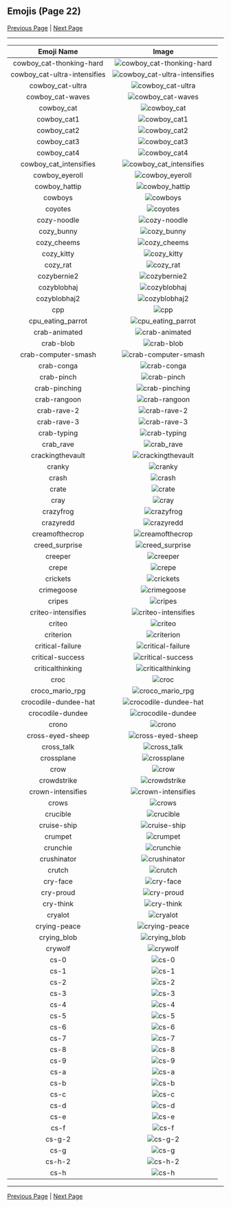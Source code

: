 
## Emojis (Page 22)

[Previous Page](/docs/hc/page-c-0021.md)
  | [Next Page](/docs/hc/page-c-0023.md)

<hr />

|Emoji Name|Image|
| :-: | :-: |
|cowboy_cat-thonking-hard| ![cowboy_cat-thonking-hard](/emojis/hc/cowboy_cat-thonking-hard.png)|
|cowboy_cat-ultra-intensifies| ![cowboy_cat-ultra-intensifies](/emojis/hc/cowboy_cat-ultra-intensifies.gif)|
|cowboy_cat-ultra| ![cowboy_cat-ultra](/emojis/hc/cowboy_cat-ultra.png)|
|cowboy_cat-waves| ![cowboy_cat-waves](/emojis/hc/cowboy_cat-waves.gif)|
|cowboy_cat| ![cowboy_cat](/emojis/hc/cowboy_cat.png)|
|cowboy_cat1| ![cowboy_cat1](/emojis/hc/cowboy_cat1.png)|
|cowboy_cat2| ![cowboy_cat2](/emojis/hc/cowboy_cat2.png)|
|cowboy_cat3| ![cowboy_cat3](/emojis/hc/cowboy_cat3.png)|
|cowboy_cat4| ![cowboy_cat4](/emojis/hc/cowboy_cat4.png)|
|cowboy_cat_intensifies| ![cowboy_cat_intensifies](/emojis/hc/cowboy_cat_intensifies.gif)|
|cowboy_eyeroll| ![cowboy_eyeroll](/emojis/hc/cowboy_eyeroll.png)|
|cowboy_hattip| ![cowboy_hattip](/emojis/hc/cowboy_hattip.gif)|
|cowboys| ![cowboys](/emojis/hc/cowboys.png)|
|coyotes| ![coyotes](/emojis/hc/coyotes.png)|
|cozy-noodle| ![cozy-noodle](/emojis/hc/cozy-noodle.png)|
|cozy_bunny| ![cozy_bunny](/emojis/hc/cozy_bunny.png)|
|cozy_cheems| ![cozy_cheems](/emojis/hc/cozy_cheems.png)|
|cozy_kitty| ![cozy_kitty](/emojis/hc/cozy_kitty.png)|
|cozy_rat| ![cozy_rat](/emojis/hc/cozy_rat.png)|
|cozybernie2| ![cozybernie2](/emojis/hc/cozybernie2.png)|
|cozyblobhaj| ![cozyblobhaj](/emojis/hc/cozyblobhaj.png)|
|cozyblobhaj2| ![cozyblobhaj2](/emojis/hc/cozyblobhaj2.png)|
|cpp| ![cpp](/emojis/hc/cpp.png)|
|cpu_eating_parrot| ![cpu_eating_parrot](/emojis/hc/cpu_eating_parrot.jpg)|
|crab-animated| ![crab-animated](/emojis/hc/crab-animated.gif)|
|crab-blob| ![crab-blob](/emojis/hc/crab-blob.gif)|
|crab-computer-smash| ![crab-computer-smash](/emojis/hc/crab-computer-smash.gif)|
|crab-conga| ![crab-conga](/emojis/hc/crab-conga.gif)|
|crab-pinch| ![crab-pinch](/emojis/hc/crab-pinch.gif)|
|crab-pinching| ![crab-pinching](/emojis/hc/crab-pinching.gif)|
|crab-rangoon| ![crab-rangoon](/emojis/hc/crab-rangoon.png)|
|crab-rave-2| ![crab-rave-2](/emojis/hc/crab-rave-2.gif)|
|crab-rave-3| ![crab-rave-3](/emojis/hc/crab-rave-3.gif)|
|crab-typing| ![crab-typing](/emojis/hc/crab-typing.gif)|
|crab_rave| ![crab_rave](/emojis/hc/crab_rave.gif)|
|crackingthevault| ![crackingthevault](/emojis/hc/crackingthevault.jpg)|
|cranky| ![cranky](/emojis/hc/cranky.jpg)|
|crash| ![crash](/emojis/hc/crash.png)|
|crate| ![crate](/emojis/hc/crate.jpg)|
|cray| ![cray](/emojis/hc/cray.png)|
|crazyfrog| ![crazyfrog](/emojis/hc/crazyfrog.gif)|
|crazyredd| ![crazyredd](/emojis/hc/crazyredd.png)|
|creamofthecrop| ![creamofthecrop](/emojis/hc/creamofthecrop.png)|
|creed_surprise| ![creed_surprise](/emojis/hc/creed_surprise.jpg)|
|creeper| ![creeper](/emojis/hc/creeper.jpg)|
|crepe| ![crepe](/emojis/hc/crepe.png)|
|crickets| ![crickets](/emojis/hc/crickets.jpg)|
|crimegoose| ![crimegoose](/emojis/hc/crimegoose.png)|
|cripes| ![cripes](/emojis/hc/cripes.gif)|
|criteo-intensifies| ![criteo-intensifies](/emojis/hc/criteo-intensifies.gif)|
|criteo| ![criteo](/emojis/hc/criteo.png)|
|criterion| ![criterion](/emojis/hc/criterion.png)|
|critical-failure| ![critical-failure](/emojis/hc/critical-failure.png)|
|critical-success| ![critical-success](/emojis/hc/critical-success.png)|
|criticalthinking| ![criticalthinking](/emojis/hc/criticalthinking.jpg)|
|croc| ![croc](/emojis/hc/croc.jpg)|
|croco_mario_rpg| ![croco_mario_rpg](/emojis/hc/croco_mario_rpg.png)|
|crocodile-dundee-hat| ![crocodile-dundee-hat](/emojis/hc/crocodile-dundee-hat.png)|
|crocodile-dundee| ![crocodile-dundee](/emojis/hc/crocodile-dundee.png)|
|crono| ![crono](/emojis/hc/crono.gif)|
|cross-eyed-sheep| ![cross-eyed-sheep](/emojis/hc/cross-eyed-sheep.png)|
|cross_talk| ![cross_talk](/emojis/hc/cross_talk.png)|
|crossplane| ![crossplane](/emojis/hc/crossplane.png)|
|crow| ![crow](/emojis/hc/crow.png)|
|crowdstrike| ![crowdstrike](/emojis/hc/crowdstrike.png)|
|crown-intensifies| ![crown-intensifies](/emojis/hc/crown-intensifies.gif)|
|crows| ![crows](/emojis/hc/crows.png)|
|crucible| ![crucible](/emojis/hc/crucible.png)|
|cruise-ship| ![cruise-ship](/emojis/hc/cruise-ship.gif)|
|crumpet| ![crumpet](/emojis/hc/crumpet.png)|
|crunchie| ![crunchie](/emojis/hc/crunchie.png)|
|crushinator| ![crushinator](/emojis/hc/crushinator.png)|
|crutch| ![crutch](/emojis/hc/crutch.png)|
|cry-face| ![cry-face](/emojis/hc/cry-face.gif)|
|cry-proud| ![cry-proud](/emojis/hc/cry-proud.png)|
|cry-think| ![cry-think](/emojis/hc/cry-think.png)|
|cryalot| ![cryalot](/emojis/hc/cryalot.png)|
|crying-peace| ![crying-peace](/emojis/hc/crying-peace.png)|
|crying_blob| ![crying_blob](/emojis/hc/crying_blob.png)|
|crywolf| ![crywolf](/emojis/hc/crywolf.png)|
|cs-0| ![cs-0](/emojis/hc/cs-0.png)|
|cs-1| ![cs-1](/emojis/hc/cs-1.png)|
|cs-2| ![cs-2](/emojis/hc/cs-2.png)|
|cs-3| ![cs-3](/emojis/hc/cs-3.png)|
|cs-4| ![cs-4](/emojis/hc/cs-4.png)|
|cs-5| ![cs-5](/emojis/hc/cs-5.png)|
|cs-6| ![cs-6](/emojis/hc/cs-6.png)|
|cs-7| ![cs-7](/emojis/hc/cs-7.png)|
|cs-8| ![cs-8](/emojis/hc/cs-8.png)|
|cs-9| ![cs-9](/emojis/hc/cs-9.png)|
|cs-a| ![cs-a](/emojis/hc/cs-a.png)|
|cs-b| ![cs-b](/emojis/hc/cs-b.png)|
|cs-c| ![cs-c](/emojis/hc/cs-c.png)|
|cs-d| ![cs-d](/emojis/hc/cs-d.png)|
|cs-e| ![cs-e](/emojis/hc/cs-e.png)|
|cs-f| ![cs-f](/emojis/hc/cs-f.png)|
|cs-g-2| ![cs-g-2](/emojis/hc/cs-g-2.png)|
|cs-g| ![cs-g](/emojis/hc/cs-g.png)|
|cs-h-2| ![cs-h-2](/emojis/hc/cs-h-2.png)|
|cs-h| ![cs-h](/emojis/hc/cs-h.png)|

<hr/>

[Previous Page](/docs/hc/page-c-0021.md)
  | [Next Page](/docs/hc/page-c-0023.md)